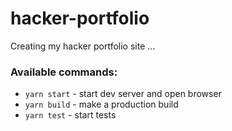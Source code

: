 # hacker-portfolio

Creating my hacker portfolio site ...

### Available commands:

- `yarn start` - start dev server and open browser
- `yarn build` - make a production build
- `yarn test` - start tests
